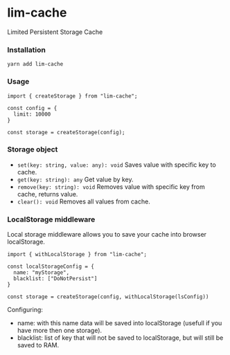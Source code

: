# lim-cache

Limited Persistent Storage Cache

### Installation
`yarn add lim-cache`


### Usage
```
import { createStorage } from "lim-cache";

const config = {
  limit: 10000
}

const storage = createStorage(config);
```
### Storage object
* `set(key: string, value: any): void` Saves value with specific key to cache.
* `get(key: string): any` Get value by key.
* `remove(key: string): void` Removes value with specific key from cache, returns value.
* `clear(): void` Removes all values from cache.

### LocalStorage middleware
Local storage middleware allows you to save your cache into browser localStorage.
```
import { withLocalStorage } from "lim-cache";

const localStorageConfig = {
  name: "myStorage",
  blacklist: ["DoNotPersist"]
}

const storage = createStorage(config, withLocalStorage(lsConfig))
```
Configuring: 
* name: with this name data will be saved into localStorage (usefull if you have more then one storage).
* blacklist: list of key that will not be saved to localStorage, but will still be saved to RAM. 